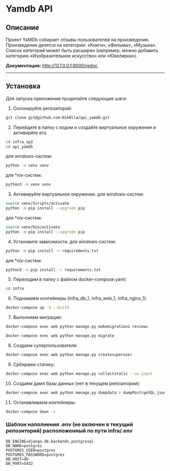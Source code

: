 # Yamdb API

## Описание

Проект YaMDb собирает отзывы пользователей на произведения.
Произведения делятся на категории: «Книги», «Фильмы», «Музыка».
Список категорий  может быть расширен (например, можно добавить категорию «Изобразительное искусство» или «Ювелирка»).

**Документация:**  <http://127.0.0.1:8000/redoc>

----

## Установка

Для запуска приложения проделайте следующие шаги:

1. Склонируйте репозиторий:
```bash
git clone git@github.com:Nik0lla/api_yamdb.git
```

2. Перейдите в папку с кодом и создайте виртуальное окружение и активирйте его.
```bash
cd infra_sp2
cd api_yamdb
```
для windows-систем:
```bash
python -m venv venv
```
для *nix-систем:
```bash
python3 -m venv venv
```

3. Активируйте виртуальное окружение.
для windows-систем:
```bash
source venv/Scripts/activate
python -m pip install --upgrade pip
```
для *nix-систем:
```bash
source venv/bin/activate
python -m pip install --upgrade pip
```

4. Установите зависимости.
для windows-систем:
```bash
python -m pip install -r requirements.txt
```
для *nix-систем:
```bash
python3 -m pip install -r requirements.txt
```

5. Переходим в папку с файлом docker-compose.yaml:
```bash
cd infra
```

6. Поднимаем контейнеры (infra_db_1, infra_web_1, infra_nginx_1):
```bash
docker-compose up -d --build
```

7. Выполняем миграции:
```bash
docker-compose exec web python manage.py makemigrations reviews
```
```bash
docker-compose exec web python manage.py migrate
```

8. Создаем суперпользователя:
```bash
docker-compose exec web python manage.py createsuperuser
```

9. Србираем статику:
```bash
docker-compose exec web python manage.py collectstatic --no-input
```

10. Создаем дамп базы данных (нет в текущем репозитории):
```bash
docker-compose exec web python manage.py dumpdata > dumpPostrgeSQL.json
```

11. Останавливаем контейнеры:
```bash
docker-compose down -v
```

### Шаблон наполнения .env (не включен в текущий репозиторий) расположенный по пути infra/.env
```
DB_ENGINE=django.db.backends.postgresql
DB_NAME=postgres
POSTGRES_USER=postgres
POSTGRES_PASSWORD=postgres
DB_HOST=db
DB_PORT=5432
```

